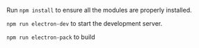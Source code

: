 Run `npm install` to ensure all the modules are properly installed.

`npm run electron-dev` to start the development server. 

`npm run electron-pack` to build
